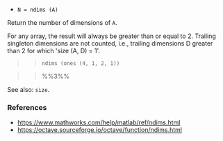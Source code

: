 - `N = ndims (A)`

Return the number of dimensions of `A`.

For any array, the result will always be greater than or equal to 2. Trailing
singleton dimensions are not counted, i.e., trailing dimensions D greater than
2 for which 'size (A, D) = 1'.

> > `ndims (ones (4, 1, 2, 1))`

> > %%3%%

See also: `size`.

### References

- https://www.mathworks.com/help/matlab/ref/ndims.html
- https://octave.sourceforge.io/octave/function/ndims.html
